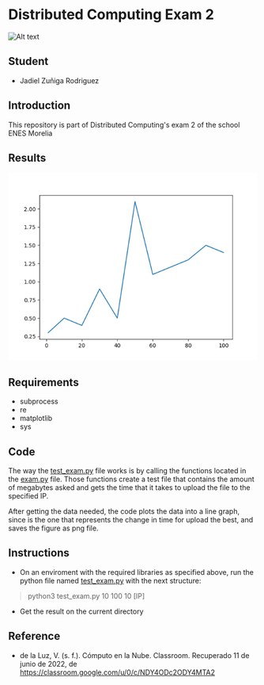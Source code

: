 # Distributed Computing Exam 2

![Alt text](https://github.com/JZRodriguez/distributed_computing_exam1/blob/main/ENES%20UNAM.jpg 'Enes logo')

## Student 
* Jadiel Zuñiga Rodriguez


## Introduction
This repository is part of Distributed Computing's exam 2 of the school ENES Morelia


## Results
![Alt text](https://github.com/JZRodriguez/distributed_computing_exam2/blob/main/latency_graph.png 'Latency')



## Requirements
* subprocess
* re
* matplotlib
* sys



## Code
The way the [test_exam.py](https://github.com/JZRodriguez/distributed_computing_exam2/blob/main/test_exam.py) file works is by calling the functions located in the [exam.py](https://github.com/JZRodriguez/distributed_computing_exam2/blob/main/exam.py) file. Those functions create a test file that contains the amount of megabytes asked and gets the time that it takes to upload the file to the specified IP.

After getting the data needed, the code plots the data into a line graph, since is the one that represents the change in time for upload the best, and saves the figure as png file.



## Instructions
* On an enviroment with the required libraries as specified above, run the python file named [test_exam.py](https://github.com/JZRodriguez/distributed_computing_exam2/blob/main/test_exam.py) with the next structure:

> python3 test_exam.py 10 100 10 [IP]

* Get the result on the current directory


## Reference
* de la Luz, V. (s. f.). Cómputo en la Nube. Classroom. Recuperado 11 de junio de 2022, de https://classroom.google.com/u/0/c/NDY4ODc2ODY4MTA2
